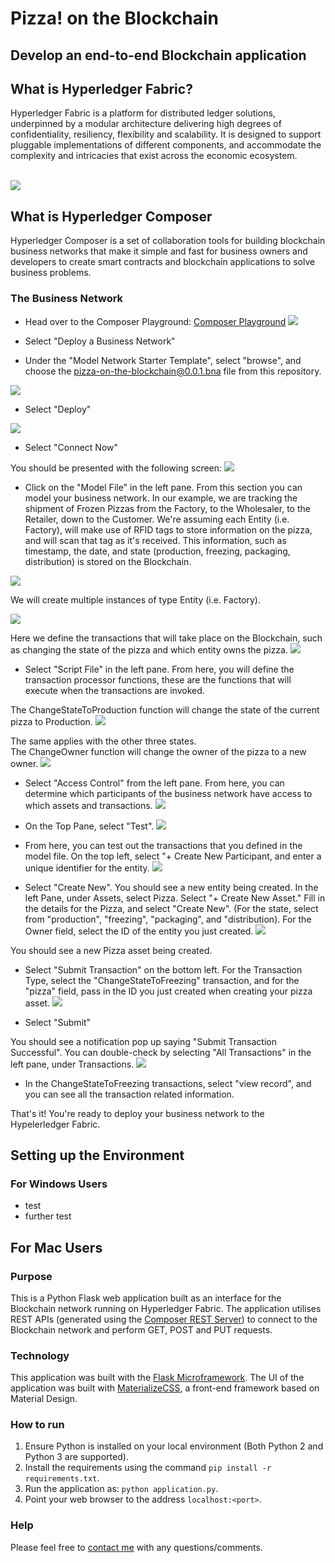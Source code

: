 # Pizza! on the Blockchain 

## Develop an end-to-end Blockchain application

## What is Hyperledger Fabric?
Hyperledger Fabric is a platform for distributed ledger solutions, underpinned by a modular architecture delivering high degrees of confidentiality, resiliency, flexibility and scalability. It is designed to support pluggable implementations of different components, and accommodate the complexity and intricacies that exist across the economic ecosystem.

<br/>
<img src="/images/hyperledger.png"></img>
<br/>

## What is Hyperledger Composer
Hyperledger Composer is a set of collaboration tools for building blockchain business networks that make it simple and fast for business owners and developers to create smart contracts and blockchain applications to solve business problems.

### The Business Network
* Head over to the Composer Playground: [Composer Playground](http://composer-playground.mybluemix.net/)
<img src="/images/playground.png"></img>

* Select "Deploy a Business Network"

* Under the "Model Network Starter Template", select "browse", and choose the pizza-on-the-blockchain@0.0.1.bna file from this repository.

<img src="/images/result.png"></img>
* Select "Deploy"

<img src="/images/connect.png"></img>
* Select "Connect Now"

You should be presented with the following screen:
<img src="/images/screen.png"></img>

* Click on the "Model File" in the left pane. From this section you can model your business network. In our example, we are tracking the shipment of Frozen Pizzas from the Factory, to the Wholesaler, to the Retailer, down to the Customer. We're assuming each Entity (i.e. Factory), will make use of RFID tags to store information on the pizza, and will scan that tag as it's received. This information, such as timestamp, the date, and state (production, freezing, packaging, distribution) is stored on the Blockchain.

<img src="/images/pizza.png"></img>

We will create multiple instances of type Entity (i.e. Factory).

<img src="/images/participant.png"></img>

Here we define the transactions that will take place on the Blockchain, such as changing the state of the pizza and which entity owns the pizza.
<img src="/images/transactions.png"></img>

* Select "Script File" in the left pane. From here, you will define the transaction processor functions, these are the functions that will execute when the transactions are invoked.

The ChangeStateToProduction function will change the state of the current pizza to Production.
<img src="/images/state.png"></img>

The same applies with the other three states. <br/>
The ChangeOwner function will change the owner of the pizza to a new owner.
<img src="/images/owner.png"></img>

* Select "Access Control" from the left pane. From here, you can determine which participants of the business network have access to which assets and transactions.
<img src="/images/access.png"></img>

* On the Top Pane, select "Test". 
<img src="/images/test.png"></img>

* From here, you can test out the transactions that you defined in the model file. On the top left, select "+ Create New Participant, and enter a unique identifier for the entity.
<img src="/images/entity.png"></img>

* Select "Create New". You should see a new entity being created. In the left Pane, under Assets, select Pizza. Select "+ Create New Asset." Fill in the details for the Pizza, and select "Create New". (For the state, select from "production", "freezing", "packaging", and "distribution). For the Owner field, select the ID of the entity you just created.
<img src="/images/pizzaasset.png"></img>

You should see a new Pizza asset being created.

* Select "Submit Transaction" on the bottom left. For the Transaction Type, select the "ChangeStateToFreezing" transaction, and for the "pizza" field, pass in the ID you just created when creating your pizza asset.
<img src="/images/submittransaction.png"></img>

* Select "Submit"

You should see a notification pop up saying "Submit Transaction Successful". You can double-check by selecting "All Transactions" in the left pane, under Transactions. 
<img src="/images/alltransactions.png"></img>

* In the ChangeStateToFreezing transactions, select "view record", and you can see all the transaction related information.

That's it! You're ready to deploy your business network to the Hypelerledger Fabric.

## Setting up the Environment

### For Windows Users
* test
* further test

## For Mac Users


### Purpose
This is a Python Flask web application built as an interface for the Blockchain network running on Hyperledger Fabric. The application utilises REST APIs (generated using the [Composer REST Server](https://hyperledger.github.io/composer/reference/rest-server.html)) to connect to the Blockchain network and perform GET, POST and PUT requests. 

### Technology 
This application was built with the [Flask Microframework](http://flask.pocoo.org/). The UI of the application was built with [MaterializeCSS](http://materializecss.com/), a front-end framework based on Material Design. 

### How to run
1. Ensure Python is installed on your local environment (Both Python 2 and Python 3 are supported).
2. Install the requirements using the command `pip install -r requirements.txt`.
3. Run the application as: `python application.py`. 
4. Point your web browser to the address `localhost:<port>`. 

### Help
Please feel free to [contact me](mailto:Arjun.Nedungadi1@ibm.com) with any questions/comments. 
